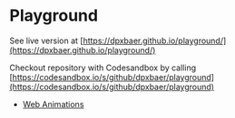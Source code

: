 # Playground

See live version at [https://dpxbaer.github.io/playground/](https://dpxbaer.github.io/playground/)

Checkout repository with Codesandbox by calling [https://codesandbox.io/s/github/dpxbaer/playground](https://codesandbox.io/s/github/dpxbaer/playground)

- [Web Animations](./animations/)